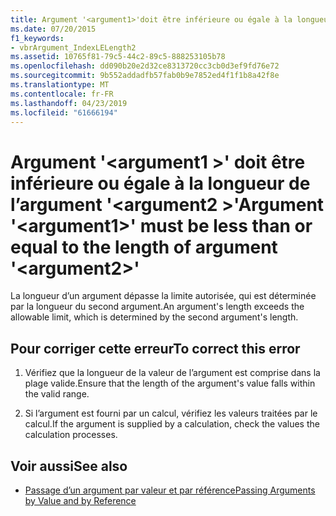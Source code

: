 ```yaml
---
title: Argument '<argument1>'doit être inférieure ou égale à la longueur de l’argument'<argument2>'
ms.date: 07/20/2015
f1_keywords:
- vbrArgument_IndexLELength2
ms.assetid: 10765f81-79c5-44c2-89c5-888253105b78
ms.openlocfilehash: dd090b20e2d32ce8313720cc3cb0d3ef9fd76e72
ms.sourcegitcommit: 9b552addadfb57fab0b9e7852ed4f1f1b8a42f8e
ms.translationtype: MT
ms.contentlocale: fr-FR
ms.lasthandoff: 04/23/2019
ms.locfileid: "61666194"
---
```

# <a name="argument-argument1-must-be-less-than-or-equal-to-the-length-of-argument-argument2"></a><span data-ttu-id="f992b-102">Argument '\<argument1 >' doit être inférieure ou égale à la longueur de l’argument '\<argument2 >'</span><span class="sxs-lookup"><span data-stu-id="f992b-102">Argument '\<argument1>' must be less than or equal to the length of argument '\<argument2>'</span></span>
<span data-ttu-id="f992b-103">La longueur d’un argument dépasse la limite autorisée, qui est déterminée par la longueur du second argument.</span><span class="sxs-lookup"><span data-stu-id="f992b-103">An argument's length exceeds the allowable limit, which is determined by the second argument's length.</span></span>  
  
## <a name="to-correct-this-error"></a><span data-ttu-id="f992b-104">Pour corriger cette erreur</span><span class="sxs-lookup"><span data-stu-id="f992b-104">To correct this error</span></span>  
  
1. <span data-ttu-id="f992b-105">Vérifiez que la longueur de la valeur de l’argument est comprise dans la plage valide.</span><span class="sxs-lookup"><span data-stu-id="f992b-105">Ensure that the length of the argument's value falls within the valid range.</span></span>  
  
2. <span data-ttu-id="f992b-106">Si l’argument est fourni par un calcul, vérifiez les valeurs traitées par le calcul.</span><span class="sxs-lookup"><span data-stu-id="f992b-106">If the argument is supplied by a calculation, check the values the calculation processes.</span></span>  
  
## <a name="see-also"></a><span data-ttu-id="f992b-107">Voir aussi</span><span class="sxs-lookup"><span data-stu-id="f992b-107">See also</span></span>

- [<span data-ttu-id="f992b-108">Passage d’un argument par valeur et par référence</span><span class="sxs-lookup"><span data-stu-id="f992b-108">Passing Arguments by Value and by Reference</span></span>](../../visual-basic/programming-guide/language-features/procedures/passing-arguments-by-value-and-by-reference.md)
